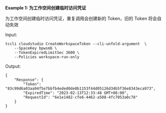 **Example 1: 为工作空间创建临时访问凭证**

为工作空间创建临时访问凭证，重复调用会创建新的 Token，旧的 Token 将会自动失效

Input: 

```
tccli cloudstudio CreateWorkspaceToken --cli-unfold-argument  \
    --SpaceKey bpwsmb \
    --TokenExpiredLimitSec 3600 \
    --Policies workspace-run-only
```

Output: 
```
{
    "Response": {
        "Token": "83c99d6a03aa94f5e7bbfb4eded0de0b1153f44d05126d34b5f36e8343eca973",
        "ExpiredTime": "2023-02-13T12:33:48 GMT+08:00",
        "RequestId": "6e1e1482-cfe6-4462-a508-4fc7053a0c78"
    }
}
```


